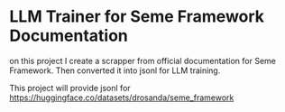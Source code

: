 # LLM Trainer for Seme Framework Documentation

on this project I create a scrapper from official documentation for Seme Framework. Then converted it into jsonl for LLM training.

This project will provide jsonl for https://huggingface.co/datasets/drosanda/seme_framework

